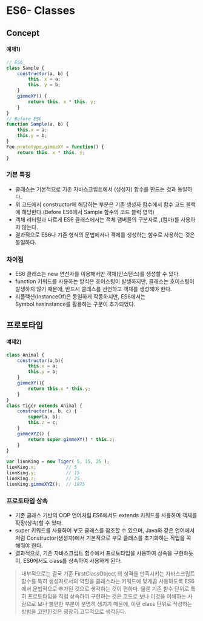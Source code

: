 # ES6- Classes
## Concept
#### 예제1)
```javascript
// ES6
class Sample {
	constructor(a, b) {
		this. x = a;
		this. y = b;
	}
	gimmeXY() {
    	return this. x * this. y;
    }
}
// Before ES6
function Sample(a, b) {
	this.x = a;
	this.y = b;
}
Foo.prototype.gimmeXY = function() {
	return this. x * this. y;
}
```
### 기본 특징
- 클래스는 기본적으로 기존 자바스크립트에서 (생성자) 함수를 만드는 것과 동일하다.
- 위 코드에서 constructor에 해당하는 부분은 기존 생성자 함수에서 함수 코드 블럭에 해당한다.(Before ES6에서 Sample 함수의 코드 블럭 영역)
- 객체 리터럴과 다르게 ES6 클래스에서는 객체 맴버들의 구분자로 ,(컴마)를 사용하지 않는다.
- 결과적으로 ES6나 기존 형식의 문법에서나 객체를 생성하는 함수로 사용하는 것은 동일하다.

### 차이점
- ES6 클래스는 new 연산자를 이용해서만 객체(인스턴스)를 생성할 수 있다.
- function 키워드를 사용하는 방식은 호이스팅이 발생하지만, 클래스는 호이스팅이 발생하지 않기 때문에, 반드시 클래스를 선언하고 객체를 생성해야 한다.
- 리플랙션(InstanceOf)은 동일하게 작동하지만, ES6에서는 Symbol.hasinstance를 활용하는 구문이 추가되었다.


## 프로토타입
#### 예제2)
```javascript
class Animal {
	constructor(a,b){
		this.x = a;
		this.y = b;
	}
	gimmeXY(){
		return this.x * this.y;
	}
}
class Tiger extends Animal {
	constructor(a, b, c) {
		super(a, b);
		this.z = c;
	}
	gimmeXYZ() {
		return super.gimmeXY() * this.z;
	}
}

var lionKing = new Tiger( 5, 15, 25 );
lionKing.x;           // 5
lionKing.y;           // 15
lionKing.z;           // 25
lionKing.gimmeXYZ();  // 1875
```
### 프로토타입 상속
- 기존 클래스 기반의 OOP 언어처럼 ES6에서도 extends 키워드를 사용하여 객체를 확장(상속)할 수 있다.
- super 키워드를 사용하여 부모 클래스를 참조할 수 있으며, Java와 같은 언어에서처럼 Constructor(생성자)에서 기본적으로 부모 클래스를 초기화하는 작업을 꼭 해줘야 한다.
- 결과적으로, 기존 자바스크립트 함수에서 프로토타입을 사용하여 상속을 구현하듯이, ES6에서도 class를 상속하여 사용하게 된다.
> 내부적으로는 결국 기존 FirstClassObject 의 성격을 만족시키는 자바스크립트 함수를 특히 생성자로서의 역할을 클래스라는 키워드에 맞게끔 사용하도록 ES6에서 문법적으로 추가된 것으로 생각하는 것이 편하다. 물론 기존 함수 단위로 특히 프로토타입을 직접 상속하여 구현하는 것은 코드로 보나 이것을 이해하는 사람으로 보나 불편한 부분이 분명히 생기기 때문에, 이런 class 단위로 작성하는 방법을 고안한것은 굉장히 고무적으로 생각된다.
